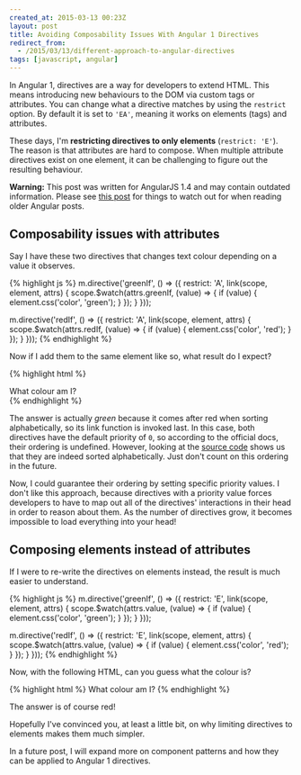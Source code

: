 ```yaml
---
created_at: 2015-03-13 00:23Z
layout: post
title: Avoiding Composability Issues With Angular 1 Directives
redirect_from:
  - /2015/03/13/different-approach-to-angular-directives
tags: [javascript, angular]
---
```


In Angular 1, directives are a way for developers to extend HTML. This means
introducing new behaviours to the DOM via custom tags or attributes. You can
change what a directive matches by using the `restrict` option. By default it
is set to `'EA'`, meaning it works on elements (tags) and attributes.

These days, I'm **restricting directives to only elements** (`restrict: 'E'`).
The reason is that attributes are hard to compose. When multiple attribute
directives exist on one element, it can be challenging to figure out the resulting
behaviour.


<div class="alert alert-warning">
  <strong>Warning:</strong> This post was written for AngularJS 1.4 and may contain outdated information.
  Please see <a href="http://www.codelord.net/2016/11/23/spotting-outdated-angular-1-dot-x-posts/">this post</a>
  for things to watch out for when reading older Angular posts.
</div>

## Composability issues with attributes

Say I have these two directives that changes text colour depending on a value it observes.

{% highlight js %}
m.directive('greenIf', () => ({
  restrict: 'A',
  link(scope, element, attrs) {
    scope.$watch(attrs.greenIf, (value) => {
      if (value) {
        element.css('color', 'green');
      }
    });
  }
}));

m.directive('redIf', () => ({
  restrict: 'A',
  link(scope, element, attrs) {
    scope.$watch(attrs.redIf, (value) => {
      if (value) {
        element.css('color', 'red');
      }
    });
  }
}));
{% endhighlight %}

Now if I add them to the same element like so, what result do I expect?

{% highlight html %}
<div red-if="true" green-if="true">
  What colour am I?
</div>
{% endhighlight %}

The answer is actually *green* because it comes after red when sorting alphabetically, so its link function is invoked last.
In this case, both directives have the default priority of `0`, so according to the
official docs, their ordering is undefined. However, looking at the [source code](https://github.com/angular/angular.js/blob/41fdb3d5367a7e439822ebd7fc4a473b3a89feaa/src/ng/compile.js#L2266)
shows us that they are indeed sorted alphabetically. Just don't count on this
ordering in the future.

Now, I could guarantee their ordering by setting specific priority values. I
don't like this approach, because directives with a priority value forces
developers to have to map out all of the directives' interactions in their head
in order to reason about them. As the number of directives grow, it becomes impossible
to load everything into your head!

## Composing elements instead of attributes

If I were to re-write the directives on elements instead, the result is much
easier to understand.

{% highlight js %}
m.directive('greenIf', () => ({
  restrict: 'E',
  link(scope, element, attrs) {
    scope.$watch(attrs.value, (value) => {
      if (value) {
        element.css('color', 'green');
      }
    });
  }
}));

m.directive('redIf', () => ({
  restrict: 'E',
  link(scope, element, attrs) {
    scope.$watch(attrs.value, (value) => {
      if (value) {
        element.css('color', 'red');
      }
    });
  }
}));
{% endhighlight %}

Now, with the following HTML, can you guess what the colour is?

{% highlight html %}
<green-if value="true">
  <red-if value="true">
    What colour am I?
  </red-if>
</green-if>
{% endhighlight %}

The answer is of course red!

Hopefully I've convinced you, at least a little bit, on why limiting directives
to elements makes them much simpler.

In a future post, I will expand more on component patterns and how they can be
applied to Angular 1 directives.
